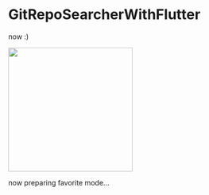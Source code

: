 # GitRepoSearcherWithFlutter

now :)

<img src ="https://user-images.githubusercontent.com/46619995/103412127-03d01900-4bb7-11eb-9f8d-30bcc18c5ad3.mov" width=250>

now preparing favorite mode...
